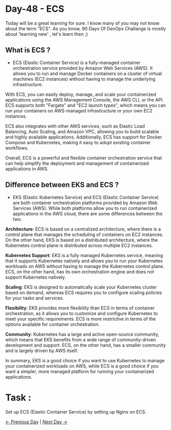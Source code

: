 # Day-48 - ECS

Today will be a great learning for sure. I know many of you may not know about the term "ECS". As you know, 90 Days Of DevOps Challange is mostly about 'learning new' , let's learn then ;)

## What is ECS ?

- ECS (Elastic Container Service) is a fully-managed container orchestration service provided by Amazon Web Services (AWS). It allows you to run and manage Docker containers on a cluster of virtual machines (EC2 instances) without having to manage the underlying infrastructure.

With ECS, you can easily deploy, manage, and scale your containerized applications using the AWS Management Console, the AWS CLI, or the API. ECS supports both "Fargate" and "EC2 launch types", which means you can run your containers on AWS-managed infrastructure or your own EC2 instances.

ECS also integrates with other AWS services, such as Elastic Load Balancing, Auto Scaling, and Amazon VPC, allowing you to build scalable and highly available applications. Additionally, ECS has support for Docker Compose and Kubernetes, making it easy to adopt existing container workflows.

Overall, ECS is a powerful and flexible container orchestration service that can help simplify the deployment and management of containerized applications in AWS.

## Difference between EKS and ECS ?

- EKS (Elastic Kubernetes Service) and ECS (Elastic Container Service) are both container orchestration platforms provided by Amazon Web Services (AWS). While both platforms allow you to run containerized applications in the AWS cloud, there are some differences between the two.

**Architecture**:
ECS is based on a centralized architecture, where there is a control plane that manages the scheduling of containers on EC2 instances. On the other hand, EKS is based on a distributed architecture, where the Kubernetes control plane is distributed across multiple EC2 instances.

**Kubernetes Support**:
EKS is a fully managed Kubernetes service, meaning that it supports Kubernetes natively and allows you to run your Kubernetes workloads on AWS without having to manage the Kubernetes control plane. ECS, on the other hand, has its own orchestration engine and does not support Kubernetes natively.

**Scaling**:
EKS is designed to automatically scale your Kubernetes cluster based on demand, whereas ECS requires you to configure scaling policies for your tasks and services.

**Flexibility**:
EKS provides more flexibility than ECS in terms of container orchestration, as it allows you to customize and configure Kubernetes to meet your specific requirements. ECS is more restrictive in terms of the options available for container orchestration.

**Community**:
Kubernetes has a large and active open-source community, which means that EKS benefits from a wide range of community-driven development and support. ECS, on the other hand, has a smaller community and is largely driven by AWS itself.

In summary, EKS is a good choice if you want to use Kubernetes to manage your containerized workloads on AWS, while ECS is a good choice if you want a simpler, more managed platform for running your containerized applications.

# Task :

Set up ECS (Elastic Container Service) by setting up Nginx on ECS.

[← Previous Day](../day47/README.md) | [Next Day →](../day49/README.md)
